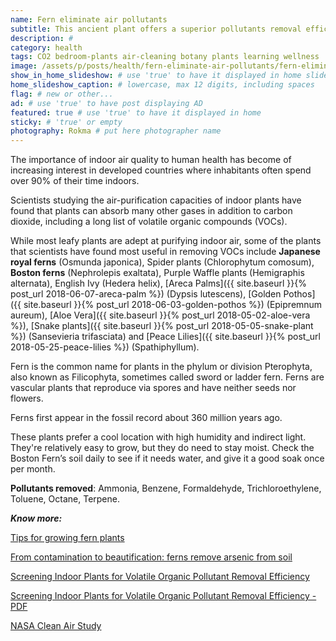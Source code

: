 ```yaml
---
name: Fern eliminate air pollutants
subtitle: This ancient plant offers a superior pollutants removal efficiency. A must have for an healthy home.
description: #
category: health
tags: CO2 bedroom-plants air-cleaning botany plants learning wellness
image: /assets/p/posts/health/fern-eliminate-air-pollutants/fern-eliminate-air-pollutants.jpg
show_in_home_slideshow: # use 'true' to have it displayed in home slideshow
home_slideshow_caption: # lowercase, max 12 digits, including spaces
flag: # new or other...
ad: # use 'true' to have post displaying AD
featured: true # use 'true' to have it displayed in home
sticky: # 'true' or empty
photography: Rokma # put here photographer name
---
```


The importance of indoor air quality to human health has become of increasing
interest in developed countries where inhabitants often spend over 90% of their time indoors.

Scientists studying the air-purification capacities of indoor plants have found that plants can absorb many other gases in addition to carbon dioxide, including a long list of volatile organic compounds (VOCs).

While most leafy plants are adept at purifying indoor air, some of the plants that scientists have found most useful in removing VOCs include **Japanese royal ferns** (Osmunda japonica), Spider plants (Chlorophytum comosum), **Boston ferns** (Nephrolepis exaltata), Purple Waffle plants (Hemigraphis alternata), English Ivy (Hedera helix), [Areca Palms]({{ site.baseurl }}{% post_url 2018-06-07-areca-palm %}) (Dypsis lutescens), [Golden Pothos]({{ site.baseurl }}{% post_url 2018-06-03-golden-pothos %}) (Epipremnum aureum), [Aloe Vera]({{ site.baseurl }}{% post_url 2018-05-02-aloe-vera %}), [Snake plants]({{ site.baseurl }}{% post_url 2018-05-05-snake-plant %}) (Sansevieria trifasciata) and [Peace Lilies]({{ site.baseurl }}{% post_url 2018-05-25-peace-lilies %}) (Spathiphyllum).


Fern is the common name for plants in the phylum or division Pterophyta, also known as Filicophyta, sometimes called sword or ladder fern. Ferns are vascular plants that reproduce via spores and have neither seeds nor flowers.

Ferns first appear in the fossil record about 360 million years ago.

These plants prefer a cool location with high humidity and indirect light. They're relatively easy to grow, but they do need to stay moist. Check the Boston Fern’s soil daily to see if it needs water, and give it a good soak once per month.

**Pollutants removed**: Ammonia, Benzene, Formaldehyde, Trichloroethylene, Toluene, Octane, Terpene.

**_Know more:_**

[Tips for growing fern plants](https://www.thespruce.com/tips-for-growing-fern-plants-1402823)

[From contamination to beautification: ferns remove arsenic from soil](https://fcit.usf.edu/florida/teacher/science/mod1/resources/fern-student.pdf)

[Screening Indoor Plants for Volatile Organic Pollutant Removal Efficiency](http://hortsci.ashspublications.org/content/44/5/1377.full)

[Screening Indoor Plants for Volatile Organic Pollutant Removal Efficiency - PDF ](https://greenplantsforgreenbuildings.org/wp-content/uploads/2014/09/Screening-Indoor-Plants.pdf)

[NASA Clean Air Study](https://en.wikipedia.org/wiki/NASA_Clean_Air_Study)
